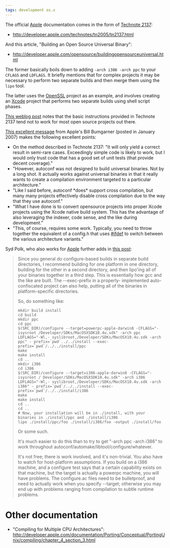 ```yaml
---
tags: development os.x
---
```


The official [Apple](/wiki/Apple) documentation comes in the form of [Technote 2137](/wiki/Technote_2137):

-   <http://developer.apple.com/technotes/tn2005/tn2137.html>

And this article, "Building an Open Source Universal Binary":

-   <http://developer.apple.com/opensource/buildingopensourceuniversal.html>

The former basically boils down to adding `-arch i386 -arch ppc` to your `CFLAGS` and `LDFLAGS`. It briefly mentions that for complex projects it may be necessary to perform two separate builds and then merge them using the `lipo` tool.

The latter uses the [OpenSSL](/wiki/OpenSSL) project as an example, and involves creating an [Xcode](/wiki/Xcode) project that performs two separate builds using shell script phases.

[This weblog post](http://elliotth.blogspot.com/2006/05/building-universal-binaries-from.html) notes that the basic instructions provided in Technote 2137 tend not to work for most open source projects out there.

[This excellent message](http://lists.apple.com/archives/Xcode-users/2007/Jan/msg00308.html) from Apple's Bill Bumgarner (posted in January 2007) makes the following excellent points:

-   On the method described in Technote 2137: "It will only yield a correct result in semi-rare cases. Exceedingly simple code is likely to work, but I would only trust code that has a good set of unit tests (that provide decent coverage)."
-   "However, autoconf was not designed to build universal binaries. Not by a long shot. It actually works against universal binaries in that it really wants to create a compilation environment targeted to a particular architecture."
-   "Like I said before, autoconf \*does\* support cross compilation, but many many projects effectively disable cross compilation due to the way that they use autoconf."
-   "What I have done is to convert opensource projects into proper Xcode projects using the Xcode native build system. This has the advantage of also leveraging the indexer, code sense, and the like during development."
-   "This, of course, requires some work. Typically, you need to throw together the equivalent of a config.h that uses [\#ifdef](/tags/ifdef) to switch between the various architecture variants."

Syd Polk, who also works for [Apple](/wiki/Apple) further adds in [this post](http://lists.apple.com/archives/Xcode-users/2006/Jul/msg00628.html):

> Since you general do configure-based builds in separate build directories, I recommend building for one platform in one directory, building for the other in a second directory, and then lipo'ing all of your binaries together in a third step. This is essentially how gcc and the like are built. The --exec-prefix in a properly- implemented auto-confiscated project can also help, putting all of the binaries in platform-specific directories.
>
> So, do something like:
>
>     mkdir build install
>     cd build
>     mkdir ppc
>     cd ppc
>     $(SRC_DIR)/configure --target=powerpc-apple-darwin8 -CFLAGS="- isysroot /Developer/SDKs/MacOSXSDK10.4u.sdk" -arch ppc LDFLAGS="-Wl,- syslibroot,/Developer/SDKs/MacOSX10.4u.sdk -arch ppc" - prefix=`pwd`../../install --exec-prefix=`pwd`/../../install/ppc
>     make
>     make install
>     cd ..
>     mkdir i386
>     cd i386
>     $(SRC_DIR)/configure --target=i386-apple-darwin8 -CFLAGS="-isysroot / Developer/SDKs/MacOSXSDK10.4u.sdk" -arch i386 LDFLAGS="-Wl,- syslibroot,/Developer/SDKs/MacOSX10.4u.sdk -arch i386" - prefix=`pwd`/../../install --exec-prefix=`pwd`/../../install/i386
>     make
>     make install
>     cd ..
>     cd ..
>     # Now, your installation will be in ./install, with your binaries in ./install/ppc and ./install/i386
>     lipo ./install/ppc/foo ./install/i386/foo -output ./install/foo
>
> Or some such.
>
> It's much easier to do this than to try to get "-arch ppc -arch i386" to work throughout autoconf/automake/libtool/configure/whatever.
>
> It's not free; there is work involved, and it's non-trivial. You also have to watch for host-platform assumptions. If you build on a i386 machine, and a configure test says that a certain capability exists on that machine, but the target is actually a powerpc machine, you will have problems. The configure.ac files need to be bulletproof, and need to actually work when you specify --target; otherwise you may end up with problems ranging from compilation to subtle runtime problems.

# Other documentation

-   "Compiling for Multiple CPU Architectures": <http://developer.apple.com/documentation/Porting/Conceptual/PortingUnix/compiling/chapter_4_section_3.html>


